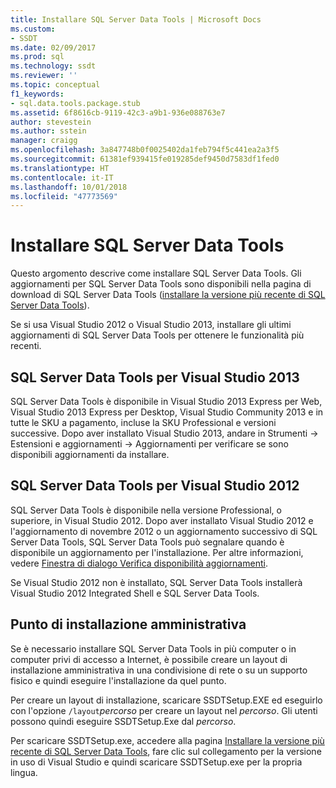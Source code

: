 ```yaml
---
title: Installare SQL Server Data Tools | Microsoft Docs
ms.custom:
- SSDT
ms.date: 02/09/2017
ms.prod: sql
ms.technology: ssdt
ms.reviewer: ''
ms.topic: conceptual
f1_keywords:
- sql.data.tools.package.stub
ms.assetid: 6f8616cb-9119-42c3-a9b1-936e088763e7
author: stevestein
ms.author: sstein
manager: craigg
ms.openlocfilehash: 3a847748b0f0025402da1feb794f5c441ea2a3f5
ms.sourcegitcommit: 61381ef939415fe019285def9450d7583df1fed0
ms.translationtype: HT
ms.contentlocale: it-IT
ms.lasthandoff: 10/01/2018
ms.locfileid: "47773569"
---
```

# <a name="install-sql-server-data-tools"></a>Installare SQL Server Data Tools
Questo argomento descrive come installare SQL Server Data Tools. Gli aggiornamenti per SQL Server Data Tools sono disponibili nella pagina di download di SQL Server Data Tools ([installare la versione più recente di SQL Server Data Tools](http://go.microsoft.com/fwlink/?LinkID=616714)).  
  
Se si usa Visual Studio 2012 o Visual Studio 2013, installare gli ultimi aggiornamenti di SQL Server Data Tools per ottenere le funzionalità più recenti.  
  
## <a name="sql-server-data-tools-for-visual-studio-2013"></a>SQL Server Data Tools per Visual Studio 2013  
SQL Server Data Tools è disponibile in Visual Studio 2013 Express per Web, Visual Studio 2013 Express per Desktop, Visual Studio Community 2013 e in tutte le SKU a pagamento, incluse la SKU Professional e versioni successive. Dopo aver installato Visual Studio 2013, andare in Strumenti -> Estensioni e aggiornamenti -> Aggiornamenti per verificare se sono disponibili aggiornamenti da installare.  
  
## <a name="sql-server-data-tools-for-visual-studio-2012"></a>SQL Server Data Tools per Visual Studio 2012  
SQL Server Data Tools è disponibile nella versione Professional, o superiore, in Visual Studio 2012. Dopo aver installato Visual Studio 2012 e l'aggiornamento di novembre 2012 o un aggiornamento successivo di SQL Server Data Tools, SQL Server Data Tools può segnalare quando è disponibile un aggiornamento per l'installazione. Per altre informazioni, vedere [Finestra di dialogo Verifica disponibilità aggiornamenti](../ssdt/check-for-updates-dialog-box.md).  
  
Se Visual Studio 2012 non è installato, SQL Server Data Tools installerà Visual Studio 2012 Integrated Shell e SQL Server Data Tools.  
  
## <a name="administrative-installation-point"></a>Punto di installazione amministrativa  
Se è necessario installare SQL Server Data Tools in più computer o in computer privi di accesso a Internet, è possibile creare un layout di installazione amministrativa in una condivisione di rete o su un supporto fisico e quindi eseguire l'installazione da quel punto.  
  
Per creare un layout di installazione, scaricare SSDTSetup.EXE ed eseguirlo con l'opzione `/layout`*percorso* per creare un layout nel *percorso*. Gli utenti possono quindi eseguire SSDTSetup.Exe dal *percorso*.  
  
Per scaricare SSDTSetup.exe, accedere alla pagina [Installare la versione più recente di SQL Server Data Tools](http://go.microsoft.com/fwlink/?LinkID=616714), fare clic sul collegamento per la versione in uso di Visual Studio e quindi scaricare SSDTSetup.exe per la propria lingua.  
  

